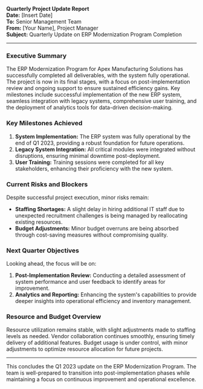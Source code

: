 

**Quarterly Project Update Report**  
**Date:** [Insert Date]  
**To:** Senior Management Team  
**From:** [Your Name], Project Manager  
**Subject:** Quarterly Update on ERP Modernization Program Completion  

---

### Executive Summary  
The ERP Modernization Program for Apex Manufacturing Solutions has successfully completed all deliverables, with the system fully operational. The project is now in its final stages, with a focus on post-implementation review and ongoing support to ensure sustained efficiency gains. Key milestones include successful implementation of the new ERP system, seamless integration with legacy systems, comprehensive user training, and the deployment of analytics tools for data-driven decision-making.

### Key Milestones Achieved  
1. **System Implementation:** The ERP system was fully operational by the end of Q1 2023, providing a robust foundation for future operations.
2. **Legacy System Integration:** All critical modules were integrated without disruptions, ensuring minimal downtime post-deployment.
3. **User Training:** Training sessions were completed for all key stakeholders, enhancing their proficiency with the new system.

### Current Risks and Blockers  
Despite successful project execution, minor risks remain:  
- **Staffing Shortages:** A slight delay in hiring additional IT staff due to unexpected recruitment challenges is being managed by reallocating existing resources.  
- **Budget Adjustments:** Minor budget overruns are being absorbed through cost-saving measures without compromising quality.

### Next Quarter Objectives  
Looking ahead, the focus will be on:  
1. **Post-Implementation Review:** Conducting a detailed assessment of system performance and user feedback to identify areas for improvement.
2. **Analytics and Reporting:** Enhancing the system's capabilities to provide deeper insights into operational efficiency and inventory management.

### Resource and Budget Overview  
Resource utilization remains stable, with slight adjustments made to staffing levels as needed. Vendor collaboration continues smoothly, ensuring timely delivery of additional features. Budget usage is under control, with minor adjustments to optimize resource allocation for future projects.

---

This concludes the Q1 2023 update on the ERP Modernization Program. The team is well-prepared to transition into post-implementation phases while maintaining a focus on continuous improvement and operational excellence.